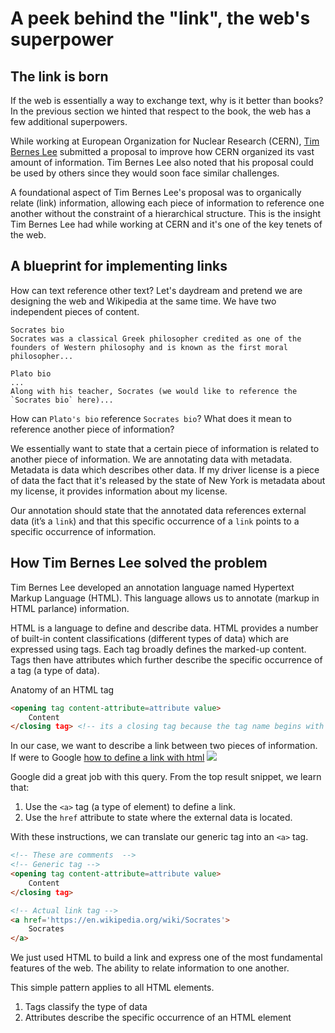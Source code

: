 # A peek behind the "link", the web's superpower
## The link is born
If the web is essentially a way to exchange text, why is it better than books? In the previous section we hinted that respect to the book, the web has a few additional superpowers.

While working at European Organization for Nuclear Research (CERN), [Tim Bernes Lee](https://en.wikipedia.org/wiki/Tim_Berners-Lee) submitted a proposal to improve how CERN organized its vast amount of information. Tim Bernes Lee also noted that his proposal could be used by others since they would soon face similar challenges.

A foundational aspect of Tim Bernes Lee's proposal was to organically relate (link) information, allowing each piece of information to reference one another without the constraint of a hierarchical structure. This is the insight Tim Bernes Lee had while working at CERN and it's one of the key tenets of the web.

## A blueprint for implementing links
How can text reference other text? Let's daydream and pretend we are designing the web and Wikipedia at the same time. We have two independent pieces of content.

```
Socrates bio
Socrates was a classical Greek philosopher credited as one of the founders of Western philosophy and is known as the first moral philosopher...

Plato bio
...
Along with his teacher, Socrates (we would like to reference the `Socrates bio` here)...
```

How can `Plato's bio` reference `Socrates bio`? What does it mean to reference another piece of information?

We essentially want to state that a certain piece of information is related to another piece of information. We are annotating data with metadata. Metadata is data which describes other data. If my driver license is a piece of data the fact that it's released by the state of New York is metadata about my license, it provides information about my license.

Our annotation should state that the annotated data references external data (it’s a  `link`) and that this specific occurrence of a `link` points to a specific occurrence of information.

## How Tim Bernes Lee solved the problem
Tim Bernes Lee developed an annotation language named Hypertext Markup Language (HTML). This language allows us to annotate (markup in HTML parlance) information.

HTML is a language to define and describe data. HTML provides a number of built-in content classifications (different types of data) which are expressed using tags. Each tag broadly defines the marked-up content. Tags then have attributes which further describe the specific occurrence of a tag (a type of data).

Anatomy of an HTML tag
```html
<opening tag content-attribute=attribute value>
    Content
</closing tag> <!-- its a closing tag because the tag name begins with a '/'. By the way, this is an HTML comment -->
```

In our case, we want to describe a link between two pieces of information. If were to Google [how to define a link with html]()
![](https://curriculum-content.s3.amazonaws.com/web-development/how-to-define-a-link-with-html.jpeg)

Google did a great job with this query. From the top result snippet, we learn that:

1. Use the `<a>` tag (a type of element) to define a link.
2. Use the `href` attribute to state where the external data is located.

With these instructions, we can translate our generic tag into an `<a>` tag. 

```html
<!-- These are comments  -->
<!-- Generic tag -->
<opening tag content-attribute=attribute value>
    Content
</closing tag>

<!-- Actual link tag -->
<a href='https://en.wikipedia.org/wiki/Socrates'>
    Socrates
</a>
```

We just used HTML to build a link and express one of the most fundamental features of the web. The ability to relate information to one another. 

This simple pattern applies to all HTML elements.

1. Tags classify the type of data
2. Attributes describe the specific occurrence of an HTML element
